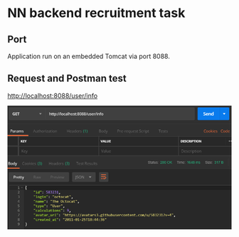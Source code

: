 # NN backend recruitment task 

## Port
 Application run on an embedded Tomcat via port 8088.

## Request and Postman test
  [http://localhost:8088/user/info](http://localhost:8088/user/info)
 
![](.readme_images/screenshot.png)
